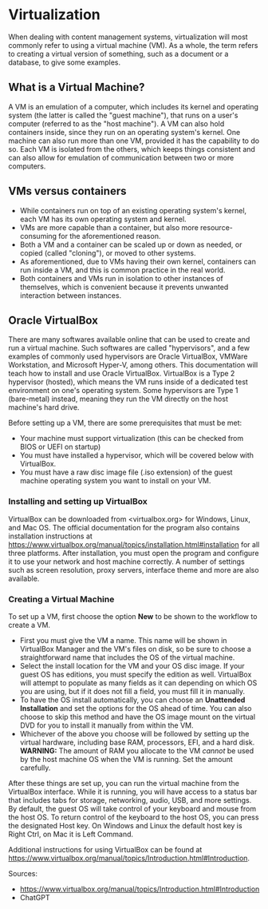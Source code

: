 # Virtualization
When dealing with content management systems, virtualization will most commonly refer to using a virtual machine (VM).
As a whole, the term refers to creating a virtual version of something, such as a document or a database, to give some examples.

## What is a Virtual Machine?
A VM is an emulation of a computer, which includes its kernel and operating system (the latter is called the "guest machine"), that runs on a user's computer (referred to as the "host machine").
A VM can also hold containers inside, since they run on an operating system's kernel. One machine can also run more than one VM,
provided it has the capability to do so. Each VM is isolated from the others, which keeps things consistent and can also allow for
emulation of communication between two or more computers.

## VMs versus containers
* While containers run on top of an existing operating system's kernel, each VM has its own operating system and kernel.
* VMs are more capable than a container, but also more resource-consuming for the aforementioned reason.
* Both a VM and a container can be scaled up or down as needed, or copied (called "cloning"), or moved to other systems.
* As aforementioned, due to VMs having their own kernel, containers can run inside a VM, and this is common practice in the real world.
* Both containers and VMs run in isolation to other instances of themselves, which is convenient because it prevents unwanted interaction between instances.

## Oracle VirtualBox
There are many softwares available online that can be used to create and run a virtual machine. Such softwares are called "hypervisors", and a few examples of commonly used hypervisors are Oracle VirtualBox, VMWare Workstation, and Microsoft Hyper-V, among others.
This documentation will teach how to install and use Oracle VirtualBox. VirtualBox is a Type 2 hypervisor (hosted), which means the VM runs inside of a dedicated test environment on one's operating system. Some hypervisors are Type 1 (bare-metal) instead, meaning they run the VM directly on the host machine's hard drive.

Before setting up a VM, there are some prerequisites that must be met:
* Your machine must support virtualization (this can be checked from BIOS or UEFI on startup)
* You must have installed a hypervisor, which will be covered below with VirtualBox.
* You must have a raw disc image file (.iso extension) of the guest machine operating system you want to install on your VM.

### Installing and setting up VirtualBox
VirtualBox can be downloaded from <virtualbox.org> for Windows, Linux, and Mac OS. The official documentation for the program also contains installation instructions at <https://www.virtualbox.org/manual/topics/installation.html#installation> for all three platforms.
After installation, you must open the program and configure it to use your network and host machine correctly. A number of settings such as screen resolution, proxy servers, interface theme and more are also available.

### Creating a Virtual Machine
To set up a VM, first choose the option **New** to be shown to the workflow to create a VM.
* First you must give the VM a name. This name will be shown in VirtualBox Manager and the VM's files on disk, so be sure to choose a straightforward name that includes the OS of the virtual machine.
* Select the install location for the VM and your OS disc image. If your guest OS has editions, you must specify the edition as well. VirtualBox will attempt to populate as many fields as it can depending on which OS you are using, but if it does not fill a field, you must fill it in manually.
* To have the OS install automatically, you can choose an **Unattended Installation** and set the options for the OS ahead of time. You can also choose to skip this method and have the OS image mount on the virtual DVD for you to install it manually from within the VM.
* Whichever of the above you choose will be followed by setting up the virtual hardware, including base RAM, processors, EFI, and a hard disk.
**WARNING:** The amount of RAM you allocate to the VM *cannot* be used by the host machine OS when the VM is running. Set the amount carefully.

After these things are set up, you can run the virtual machine from the VirtualBox interface. While it is running, you will have access to a status bar that includes tabs for storage, networking, audio, USB, and more settings. By default, the guest OS will take control of your keyboard and mouse from the host OS. To return control of the keyboard to the host OS, you can press the designated Host key. On Windows and Linux the default host key is Right Ctrl, on Mac it is Left Command.

Additional instructions for using VirtualBox can be found at <https://www.virtualbox.org/manual/topics/Introduction.html#Introduction>.

Sources:
* https://www.virtualbox.org/manual/topics/Introduction.html#Introduction
* ChatGPT